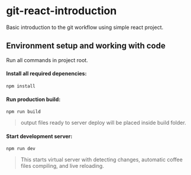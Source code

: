 git-react-introduction
======================

Basic introduction to the git workflow using simple react project.


Environment setup and working with code
---------------------------------------

Run all commands in project root.


#### Install all required depenencies:

```shell
npm install
```

#### Run production build:

```shell
npm run build
```
> output files ready to server deploy will be placed inside build folder.


#### Start development server:

```shell
npm run dev
```
> This starts virtual server with detecting changes, automatic coffee files compiling, and live reloading.
